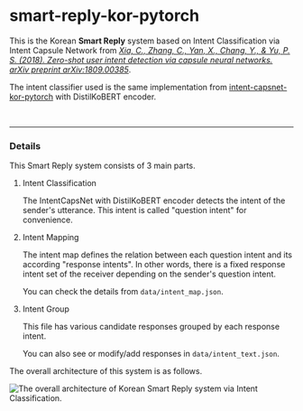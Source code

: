 # smart-reply-kor-pytorch

This is the Korean **Smart Reply** system based on Intent Classification via Intent Capsule Network from [*Xia, C., Zhang, C., Yan, X., Chang, Y., & Yu, P. S. (2018). Zero-shot user intent detection via capsule neural networks. arXiv preprint arXiv:1809.00385*](https://arxiv.org/abs/1809.00385).

The intent classifier used is the same implementation from [intent-capsnet-kor-pytorch](https://github.com/devJWSong/intent-capsnet-kor-pytorch) with DistilKoBERT encoder.

<br/>

---

### Details

This Smart Reply system consists of 3 main parts.

1. Intent Classification

   The IntentCapsNet with DistilKoBERT encoder detects the intent of the sender's utterance. This intent is called "question intent" for convenience.

2. Intent Mapping

   The intent map defines the relation between each question intent and its according "response intents". In other words, there is a fixed response intent set of the receiver depending on the sender's question intent.

   You can check the details from `data/intent_map.json`.

3. Intent Group

   This file has various candidate responses grouped by each response intent.

   You can also see or modify/add responses in `data/intent_text.json`.

The overall architecture of this system is as follows.

<img src="https://user-images.githubusercontent.com/16731987/86424587-ec09fc00-bd1d-11ea-8a50-e09ec51650f4.png" alt="The overall architecture of Korean Smart Reply system via Intent Classification.">

